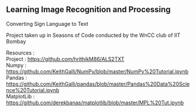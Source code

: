 <h2> Learning Image Recognition and Processing </h2>
Converting Sign Language to Text <br>

Project taken up in Seasons of Code conducted by the WnCC club of IIT Bombay <br>

Resources : <br>
Project : https://github.com/hrithikM86/ALS2TXT  <br>
Numpy : https://github.com/KeithGalli/NumPy/blob/master/NumPy%20Tutorial.ipynb <br>
Pandas : https://github.com/KeithGalli/pandas/blob/master/Pandas%20Data%20Science%20Tutorial.ipynb <br>
MatplotLib : https://github.com/derekbanas/matplotlib/blob/master/MPL%20Tut.ipynb <br>

